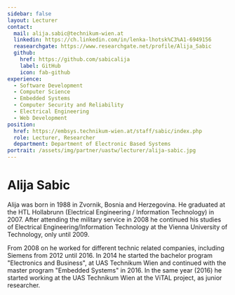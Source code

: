 ```yaml
---
sidebar: false
layout: Lecturer
contact:
  mail: alija.sabic@technikum-wien.at
  linkedin: https://ch.linkedin.com/in/lenka-lhotsk%C3%A1-6949156
  reasearchgate: https://www.researchgate.net/profile/Alija_Sabic
  github:
    href: https://github.com/sabicalija
    label: GitHub
    icon: fab-github
experience:
  - Software Development
  - Computer Science
  - Embedded Systems
  - Computer Security and Reliability
  - Electrical Engineering
  - Web Development
position:
  href: https://embsys.technikum-wien.at/staff/sabic/index.php
  role: Lecturer, Researcher
  department: Department of Electronic Based Systems
portrait: /assets/img/partner/uastw/lecturer/alija-sabic.jpg
---
```


# Alija Sabic

Alija was born in 1988 in Zvornik, Bosnia and Herzegovina.
He graduated at the HTL Hollabrunn (Electrical Engineering / Information Technology) in 2007.
After attending the military service in 2008 he continued his studies of Electrical Engineering/Information Technology at the Vienna University of Technology, only until 2009.

<!-- more -->

From 2008 on he worked for different technic related companies, including Siemens from 2012 until 2016.
In 2014 he started the bachelor program "Electronics and Business", at UAS Technikum Wien and continued with the master program "Embedded Systems" in 2016.
In the same year (2016) he started working at the UAS Technikum Wien at the ViTAL project, as junior researcher.
